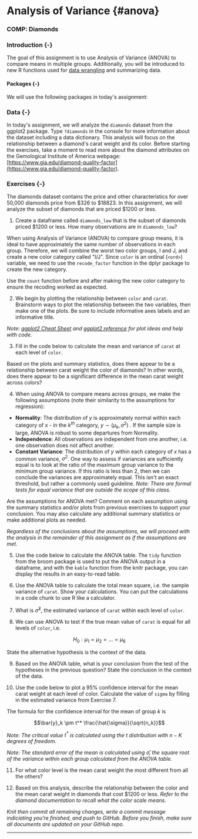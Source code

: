 # Analysis of Variance {#anova}


### COMP: Diamonds



### Introduction {-}

The goal of this assignment is to use Analysis of Variance (ANOVA) to compare means in multiple groups. Additionally, you will be introduced to new R functions used for [data wrangling](https://en.wikipedia.org/wiki/Data_wrangling) and summarizing data.

#### Packages {-}

We will use the following packages in today's assignment:



### Data {-}

In today's assignment, we will analyze the `diamonds` dataset from the ggplot2 package. Type `?diamonds` in the console for more information about the dataset including a data dictionary. This analysis will focus on the relationship between a diamond's carat weight and its color. Before starting the exercises, take a moment to read more about the diamond attributes on the Gemological Institute of America webpage: [https://www.gia.edu/diamond-quality-factor](https://www.gia.edu/diamond-quality-factor).


### Exercises {-}

The diamonds dataset contains the price and other characteristics for over 50,000 diamonds price from $326 to $18823. In this assignment, we will analyze the subset of diamonds that are priced $1200 or less. 

1. Create a dataframe called `diamonds_low` that is the subset of diamonds priced $1200 or less. How many observations are in `diamonds_low`? 

When using Analysis of Variance (ANOVA) to compare group means, it is ideal to have approximately the same number of observations in each group. Therefore, we will combine the worst two color groups, I and J, and create a new color category called "I/J". Since `color` is an ordinal (`<ord>`) variable, we need to use the `recode_factor` function in the dplyr package to create the new category. 

Use the `count` function before and after making the new color category to ensure the recoding worked as expected.








2. We begin by plotting the relationship between `color` and `carat`. Brainstorm ways to plot the relationship between the two variables, then make one of the plots. Be sure to include informative axes labels and an informative title.

*Note: [ggplot2 Cheat Sheet](https://www.rstudio.com/wp-content/uploads/2015/03/ggplot2-cheatsheet.pdf) and [ggplot2 reference](https://ggplot2.tidyverse.org/reference/index.html) for plot ideas and help with code.*

3. Fill in the code below to calculate the mean and variance of `carat` at each level of `color`. 



Based on the plots and summary statistics, does there appear to be a relationship between carat weight the color of diamonds? In other words, does there appear to be a significant difference in the mean carat weight across colors?

4. When using ANOVA to compare means across groups, we make the following assumptions (note their similarity to the assumptions for regression): 

  - **Normality**: The distribution of $y$ is approximately normal within each category of $x$ - in the $k^{th}$ category, $y \sim (\mu_k, \sigma^2)$ . If the sample size is large, ANOVA is robust to some departures from Normality. 
  - **Independence**: All observations are independent from one another, i.e. one observation does not affect another.
  - **Constant Variance**: The distribution of $y$ within each category of $x$ has a common variance, $\sigma^2$. One way to assess if variances are sufficiently equal is to look at the ratio of the maximum group variance to the minimum group variance. If this ratio is less than 2, then we can conclude the variances are approximately equal. This isn't an exact threshold, but rather a commonly used guideline. *Note: There are formal tests for equal variance that are outside the scope of this class.*

Are the assumptions for ANOVA met? Comment on each assumption using the summary statistics and/or plots from previous exercises to support your conclusion. You may also calculate any additional summary statistics or make additional plots as needed.
  
*Regardless of the conclusions about the assumptions, we will proceed with the analysis in the remainder of this assignment as if the assumptions are met.*

5. Use the code below to calculate the ANOVA table. The `tidy` function from the broom package is used to put the ANOVA output in a dataframe, and with the `kable` function from the knitr package, you can display the results in an easy-to-read table.



6. Use the ANOVA table to calculate the total mean square, i.e. the sample variance of `carat`. Show your calculations. You can put the calculations in a code chunk to use R like a calculator. 

7. What is $\hat{\sigma}^2$, the estimated variance of `carat` within each level of `color`. 

8. We can use ANOVA to test if the true mean value of `carat` is equal for all levels of `color`, i.e. 

$$ H_0: \mu_1 = \mu_2 = \dots = \mu_6$$

State the alternative hypothesis is the context of the data. 

9. Based on the ANOVA table, what is your conclusion from the test of the hypotheses in the previous question? State the conclusion in the context of the data.

10. Use the code below to plot a 95% confidence interval for the mean carat weight at each level of color. Calculate the value of `sigma` by filling in the estimated variance from Exercise 7. 

The formula for the confidence interval for the mean of group $k$ is 

$$\bar{y}_k \pm t^* \frac{\hat{\sigma}}{\sqrt{n_k}}$$

*Note: The critical value $t^{*}$ is calculated using the *t* distribution with $n-K$ degrees of freedom.*

*Note: The standard error of the mean is calculated using $\hat{\sigma}$, the square root of the variance within each group calculated from the ANOVA table.*





11. For what color level is the mean carat weight the most different from all the others? 

12. Based on this analysis, describe the relationship between the color and the mean carat weight in diamonds that cost $1200 or less. *Refer to the diamond documentation to recall what the color scale means.*


*Knit then commit all remaining changes, write a commit message indiciating you’re finished, and push to GitHub. Before you finish, make sure all documents are updated on your GitHub repo.*

***
